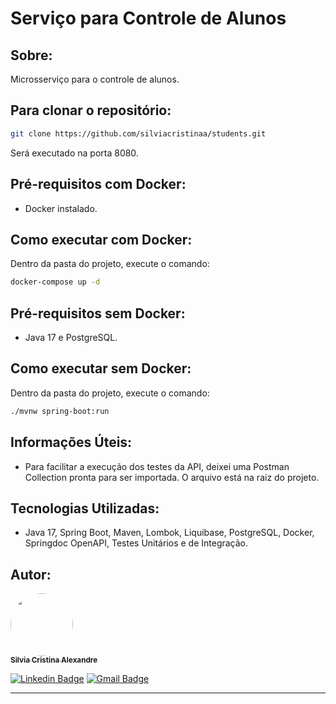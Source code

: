 # Serviço para Controle de Alunos

## Sobre:

Microsserviço para o controle de alunos. 

## Para clonar o repositório:
```bash
git clone https://github.com/silviacristinaa/students.git
```

Será executado na porta 8080. 

## Pré-requisitos com Docker:

- Docker instalado. 

## Como executar com Docker:

Dentro da pasta do projeto, execute o comando:
```bash
docker-compose up -d
```

## Pré-requisitos sem Docker:

- Java 17 e PostgreSQL. 

## Como executar sem Docker:
Dentro da pasta do projeto, execute o comando:
```bash
./mvnw spring-boot:run
```

## Informações Úteis:
- Para facilitar a execução dos testes da API, deixei uma Postman Collection pronta para ser importada. O arquivo está na raiz do projeto. 

## Tecnologias Utilizadas:

 - Java 17, Spring Boot, Maven, Lombok, Liquibase, PostgreSQL, Docker, Springdoc OpenAPI, Testes Unitários e de Integração. 
   
## Autor:

<a href="https://www.linkedin.com/in/silvia-cristina-alexandre">
 <img style="border-radius: 50%;" src="https://avatars.githubusercontent.com/u/114493777?v=4" width="100px;" alt=""/>
 <br />
 <sub><b>Silvia Cristina Alexandre</b></sub></a>

[![Linkedin Badge](https://img.shields.io/badge/-Silvia-blue?style=flat-square&logo=Linkedin&logoColor=white&link=https://www.linkedin.com/in/silvia-cristina-alexandre)](https://www.linkedin.com/in/silvia-cristina-alexandre)
[![Gmail Badge](https://img.shields.io/badge/-silviacristinaalexandre1@gmail.com-c14438?style=flat-square&logo=Gmail&logoColor=white&link=mailto:silviacristinaalexandre1@gmail.com)](mailto:silviacristinaalexandre1@gmail.com)
<hr>
